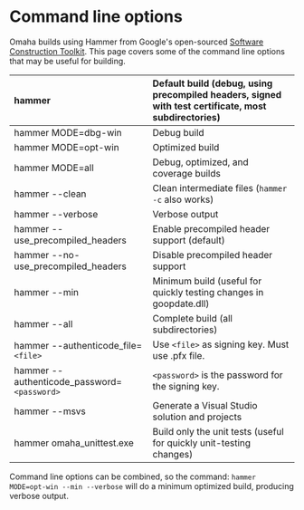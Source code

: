 # Command line options #

Omaha builds using Hammer from Google's open-sourced [Software Construction Toolkit](http://code.google.com/p/swtoolkit/). This page covers some of the command line options that may be useful for building.

|hammer|Default build (debug, using precompiled headers, signed with test certificate, most subdirectories)|
|:-----|:--------------------------------------------------------------------------------------------------|
|hammer MODE=dbg-win|Debug build|
|hammer MODE=opt-win|Optimized build|
|hammer MODE=all|Debug, optimized, and coverage builds|
|hammer --clean|Clean intermediate files (`hammer -c` also works)|
|hammer --verbose|Verbose output|
|hammer --use\_precompiled\_headers|Enable precompiled header support (default)|
|hammer --no-use\_precompiled\_headers|Disable precompiled header support|
|hammer --min|Minimum build (useful for quickly testing changes in goopdate.dll)|
|hammer --all|Complete build (all subdirectories)|
|hammer --authenticode\_file=`<file>`|Use `<file>` as signing key. Must use .pfx file.|
|hammer --authenticode\_password=`<password>`|`<password>` is the password for the signing key.|
|hammer --msvs|Generate a Visual Studio solution and projects|
|hammer omaha\_unittest.exe|Build only the unit tests (useful for quickly unit-testing changes)|

Command line options can be combined, so the command:
`hammer MODE=opt-win --min --verbose`
will do a minimum optimized build, producing verbose output.